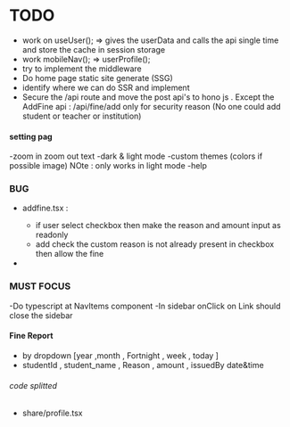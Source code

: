 # TODO

- work on useUser(); => gives the userData and calls the api single time and store the cache in session storage
- work mobileNav(); => userProfile();
- try to implement the middleware 
- Do home page static site generate (SSG)
- identify where we can do SSR and implement
- Secure the /api route and move the post api's to hono js . Except the AddFine api : /api/fine/add only for security reason (No one could add student or teacher or institution)



#### setting pag

 -zoom in zoom out text
 -dark & light mode
 -custom themes (colors if possible image) NOte : only works in light mode
 -help

### BUG 

 - addfine.tsx : 
      - if user select checkbox then make the reason and amount input as readonly 
      - add check the custom reason is not already present in checkbox then allow the fine
   
 - 

### MUST FOCUS

 -Do typescript at NavItems component
 -In sidebar onClick on Link should close the sidebar

#### Fine Report
 - by dropdown [year ,month , Fortnight , week , today ]
 - studentId , student_name , Reason , amount , issuedBy date&time


###### code splitted

- share/profile.tsx